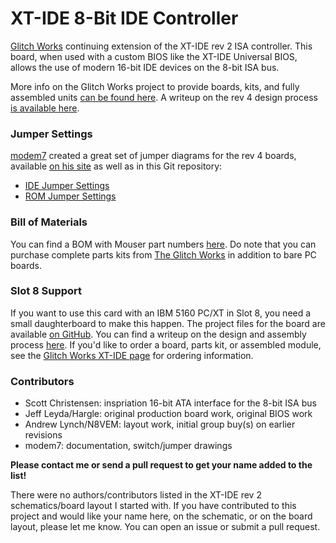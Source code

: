 # XT-IDE 8-Bit IDE Controller

[Glitch Works](http://www.glitchwrks.com/) continuing extension of the XT-IDE rev 2 ISA controller. This board, when used with a custom BIOS like the XT-IDE Universal BIOS, allows the use of modern 16-bit IDE devices on the 8-bit ISA bus.

More info on the Glitch Works project to provide boards, kits, and fully assembled units [can be found here](http://www.glitchwrks.com/xt-ide). A writeup on the rev 4 design process [is available here](http://www.glitchwrks.com/2017/11/23/xt-ide-rev4). 

### Jumper Settings

[modem7](http://minuszerodegrees.net/) created a great set of jumper diagrams for the rev 4 boards, available [on his site](http://www.minuszerodegrees.net/xtide/rev_4/XT-IDE%20Rev%204%20-%20general.htm) as well as in this Git repository:

* [IDE Jumper Settings](https://github.com/glitchwrks/xt_ide/blob/master/XT-IDE%20Rev%203%20-%20jumper%20configuration%20-%20IDE%20functionality.jpg)
* [ROM Jumper Settings](https://github.com/glitchwrks/xt_ide/blob/master/XT-IDE%20Rev%203%20-%20jumper%20configuration%20-%20optional%20boot%20rom.jpg)

### Bill of Materials

You can find a BOM with Mouser part numbers [here](https://github.com/glitchwrks/xt_ide/blob/master/bill_of_materials.md). Do note that you can purchase complete parts kits from [The Glitch Works](http://www.glitchwrks.com/xt-ide) in addition to bare PC boards.


### Slot 8 Support

If you want to use this card with an IBM 5160 PC/XT in Slot 8, you need a small daughterboard to make this happen. The project files for the board are available [on GitHub](https://github.com/glitchwrks/xt_ide_slot_8_support). You can find a writeup on the design and assembly process [here](http://www.glitchwrks.com/2017/02/03/slot-8-support). If you'd like to order a board, parts kit, or assembled module, see the [Glitch Works XT-IDE page](http://www.glitchwrks.com/xt-ide) for ordering information.

### Contributors

* Scott Christensen: inspriation 16-bit ATA interface for the 8-bit ISA bus
* Jeff Leyda/Hargle: original production board work, original BIOS work
* Andrew Lynch/N8VEM: layout work, initial group buy(s) on earlier revisions
* modem7: documentation, switch/jumper drawings

**Please contact me or send a pull request to get your name added to the list!**

There were no authors/contributors listed in the XT-IDE rev 2 schematics/board layout I started with. If you have contributed to this project and would like your name here, on the schematic, or on the board layout, please let me know. You can open an issue or submit a pull request.
